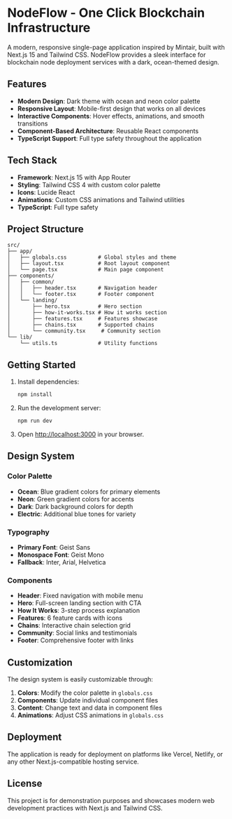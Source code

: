 # NodeFlow - One Click Blockchain Infrastructure

A modern, responsive single-page application inspired by Mintair, built with Next.js 15 and Tailwind CSS. NodeFlow provides a sleek interface for blockchain node deployment services with a dark, ocean-themed design.

## Features

-   **Modern Design**: Dark theme with ocean and neon color palette
-   **Responsive Layout**: Mobile-first design that works on all devices
-   **Interactive Components**: Hover effects, animations, and smooth transitions
-   **Component-Based Architecture**: Reusable React components
-   **TypeScript Support**: Full type safety throughout the application

## Tech Stack

-   **Framework**: Next.js 15 with App Router
-   **Styling**: Tailwind CSS 4 with custom color palette
-   **Icons**: Lucide React
-   **Animations**: Custom CSS animations and Tailwind utilities
-   **TypeScript**: Full type safety

## Project Structure

```
src/
├── app/
│   ├── globals.css          # Global styles and theme
│   ├── layout.tsx           # Root layout component
│   └── page.tsx             # Main page component
├── components/
│   ├── common/
│   │   ├── header.tsx       # Navigation header
│   │   └── footer.tsx       # Footer component
│   └── landing/
│       ├── hero.tsx         # Hero section
│       ├── how-it-works.tsx # How it works section
│       ├── features.tsx     # Features showcase
│       ├── chains.tsx       # Supported chains
│       └── community.tsx     # Community section
└── lib/
    └── utils.ts             # Utility functions
```

## Getting Started

1. Install dependencies:

    ```bash
    npm install
    ```

2. Run the development server:

    ```bash
    npm run dev
    ```

3. Open [http://localhost:3000](http://localhost:3000) in your browser.

## Design System

### Color Palette

-   **Ocean**: Blue gradient colors for primary elements
-   **Neon**: Green gradient colors for accents
-   **Dark**: Dark background colors for depth
-   **Electric**: Additional blue tones for variety

### Typography

-   **Primary Font**: Geist Sans
-   **Monospace Font**: Geist Mono
-   **Fallback**: Inter, Arial, Helvetica

### Components

-   **Header**: Fixed navigation with mobile menu
-   **Hero**: Full-screen landing section with CTA
-   **How It Works**: 3-step process explanation
-   **Features**: 6 feature cards with icons
-   **Chains**: Interactive chain selection grid
-   **Community**: Social links and testimonials
-   **Footer**: Comprehensive footer with links

## Customization

The design system is easily customizable through:

1. **Colors**: Modify the color palette in `globals.css`
2. **Components**: Update individual component files
3. **Content**: Change text and data in component files
4. **Animations**: Adjust CSS animations in `globals.css`

## Deployment

The application is ready for deployment on platforms like Vercel, Netlify, or any other Next.js-compatible hosting service.

## License

This project is for demonstration purposes and showcases modern web development practices with Next.js and Tailwind CSS.
